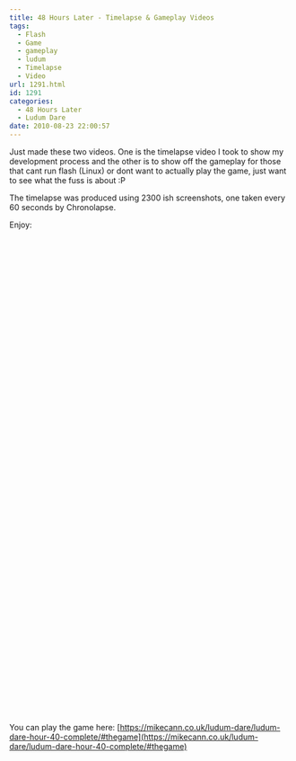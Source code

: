 ```yaml
---
title: 48 Hours Later - Timelapse & Gameplay Videos
tags:
  - Flash
  - Game
  - gameplay
  - ludum
  - Timelapse
  - Video
url: 1291.html
id: 1291
categories:
  - 48 Hours Later
  - Ludum Dare
date: 2010-08-23 22:00:57
---
```


Just made these two videos. One is the timelapse video I took to show my development process and the other is to show off the gameplay for those that cant run flash (Linux) or dont want to actually play the game, just want to see what the fuss is about :P

The timelapse was produced using 2300 ish screenshots, one taken every 60 seconds by Chronolapse.

Enjoy:
<!-- more -->
<object width="700" height="418"><param name="movie" value="https://www.youtube.com/v/Qg5VMg7gnIc?fs=1&amp;hl=en_GB"></param><param name="allowFullScreen" value="true"></param><param name="allowscriptaccess" value="always"></param><embed src="https://www.youtube.com/v/Qg5VMg7gnIc?fs=1&amp;hl=en_GB" type="application/x-shockwave-flash" allowscriptaccess="always" allowfullscreen="true" width="700" height="418"></embed></object>

<object width="700" height="418"><param name="movie" value="https://www.youtube.com/v/KViIaLKfj0I?fs=1&amp;hl=en_GB"></param><param name="allowFullScreen" value="true"></param><param name="allowscriptaccess" value="always"></param><embed src="https://www.youtube.com/v/KViIaLKfj0I?fs=1&amp;hl=en_GB" type="application/x-shockwave-flash" allowscriptaccess="always" allowfullscreen="true" width="700" height="418"></embed></object>

You can play the game here: [https://mikecann.co.uk/ludum-dare/ludum-dare-hour-40-complete/#thegame](https://mikecann.co.uk/ludum-dare/ludum-dare-hour-40-complete/#thegame)